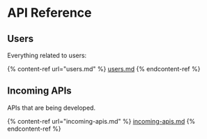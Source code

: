 # API Reference

## Users

Everything related to users:

{% content-ref url="users.md" %}
[users.md](users.md)
{% endcontent-ref %}

## Incoming APIs

APIs that are being developed.

{% content-ref url="incoming-apis.md" %}
[incoming-apis.md](incoming-apis.md)
{% endcontent-ref %}
